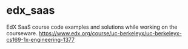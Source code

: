 edx_saas
========

EdX SaaS course code examples and solutions while working on the courseware. 
https://www.edx.org/course/uc-berkeleyx/uc-berkeleyx-cs169-1x-engineering-1377